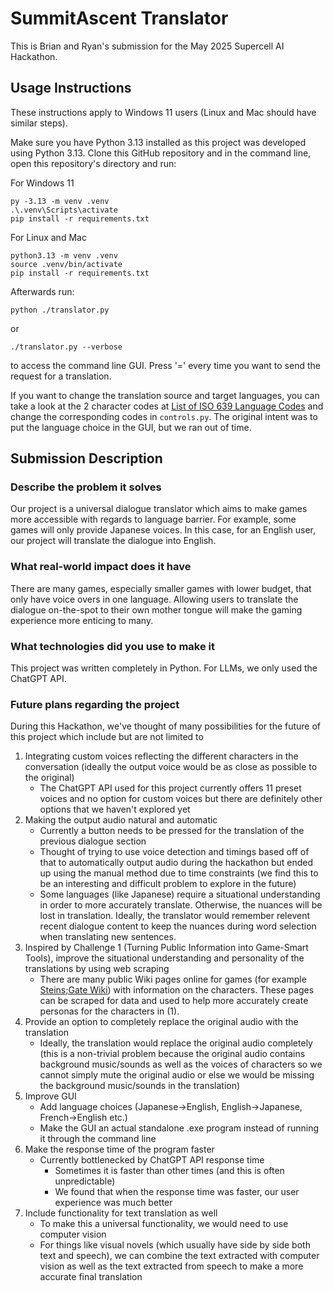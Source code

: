 # SummitAscent Translator
This is Brian and Ryan's submission for the May 2025 Supercell AI Hackathon.

## Usage Instructions
These instructions apply to Windows 11 users (Linux and Mac should have similar steps).

Make sure you have Python 3.13 installed as this project was developed using Python 3.13.
Clone this GitHub repository and in the command line, open this repository's directory and run:

For Windows 11
```
py -3.13 -m venv .venv
.\.venv\Scripts\activate
pip install -r requirements.txt
```

For Linux and Mac
```
python3.13 -m venv .venv
source .venv/bin/activate
pip install -r requirements.txt
```

Afterwards run:
```
python ./translator.py
```
or 
```
./translator.py --verbose
```
to access the command line GUI. Press '=' every time you want to send the request for a translation.

If you want to change the translation source and target languages, you can take a look at the 2 character codes at [List of ISO 639 Language Codes](https://en.wikipedia.org/wiki/List_of_ISO_639_language_codes) and change the corresponding codes in ```controls.py```. The original intent was to put the language choice in the GUI, but we ran out of time.

## Submission Description
### Describe the problem it solves
Our project is a universal dialogue translator which aims to make games more accessible with regards to language barrier. For example, some games will only provide Japanese voices. In this case, for an English user, our project will translate the dialogue into English.

### What real-world impact does it have
There are many games, especially smaller games with lower budget, that only have voice overs in one language. Allowing users to translate the dialogue on-the-spot to their own mother tongue will make the gaming experience more enticing to many. 

### What technologies did you use to make it
This project was written completely in Python. For LLMs, we only used the ChatGPT API.

### Future plans regarding the project
During this Hackathon, we've thought of many possibilities for the future of this project which include but are not limited to
1. Integrating custom voices reflecting the different characters in the conversation (ideally the output voice would be as close as possible to the original)
    - The ChatGPT API used for this project currently offers 11 preset voices and no option for custom voices but there are definitely other options that we haven't explored yet
2. Making the output audio natural and automatic
    - Currently a button needs to be pressed for the translation of the previous dialogue section
    - Thought of trying to use voice detection and timings based off of that to automatically output audio during the hackathon but ended up using the manual method due to time constraints (we find this to be an interesting and difficult problem to explore in the future)
    - Some languages (like Japanese) require a situational understanding in order to more accurately translate. Otherwise, the nuances will be lost in translation. Ideally, the translator would remember relevent recent dialogue content to keep the nuances during word selection when translating new sentences. 
3. Inspired by Challenge 1 (Turning Public Information into Game-Smart Tools), improve the situational understanding and personality of the translations by using web scraping
    - There are many public Wiki pages online for games (for example [Steins;Gate Wiki](https://steins-gate.fandom.com/wiki/Steins;Gate_Wiki)) with information on the characters. These pages can be scraped for data and used to help more accurately create personas for the characters in (1).
4. Provide an option to completely replace the original audio with the translation
    - Ideally, the translation would replace the original audio completely (this is a non-trivial problem because the original audio contains background music/sounds as well as the voices of characters so we cannot simply mute the original audio or else we would be missing the background music/sounds in the translation)
5. Improve GUI
    - Add language choices (Japanese->English, English->Japanese, French->English etc.)
    - Make the GUI an actual standalone .exe program instead of running it through the command line
6. Make the response time of the program faster
    - Currently bottlenecked by ChatGPT API response time
        - Sometimes it is faster than other times (and this is often unpredictable)
        - We found that when the response time was faster, our user experience was much better
7. Include functionality for text translation as well
    - To make this a universal functionality, we would need to use computer vision
    - For things like visual novels (which usually have side by side both text and speech), we can combine the text extracted with computer vision as well as the text extracted from speech to make a more accurate final translation

